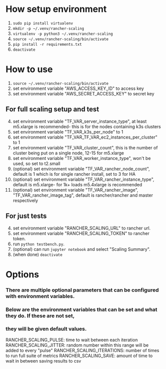 # How setup environment
1. `sudo pip install virtualenv`
2. `mkdir -p ~/.venv/rancher-scaling`
3. `virtualenv -p python3 ~/.venv/rancher-scaling`
4. `source ~/.venv/rancher-scaling/bin/activate`
5. `pip install -r requirements.txt`
6. `deactivate`

# How to use
1. `source ~/.venv/rancher-scaling/bin/activate`
2. set environment variable "AWS_ACCESS_KEY_ID" to access key
3. set environment variable "AWS_SECRET_ACCESS_KEY" to secret key

## For full scaling setup and test
4. set environment variable "TF_VAR_server_instance_type", at least m5.xlarge is recommended- this is for the nodes containing k3s clusters
5. set environment variable "TF_VAR_k3s_per_node" to 1
6. set environment variable "TF_VAR_TF_VAR_ec2_instances_per_cluster" to 1
7. set environment variable "TF_VAR_cluster_count", this is the number of cluster being put on a single node, 12-15 for m5.xlarge
8. set environment variable "TF_VAR_worker_instance_type", won't be used, so set to t2.small
9. (optional) set environment variable "TF_VAR_rancher_node_count", default is 1 which is for single rancher install, set to 3 for HA
10. (optional) set environment variable "TF_VAR_rancher_instance_type", default is m5.xlarge- for 1k+ loads m5.4xlarge is recommended
11. (optional) set environment variable "TF_VAR_rancher_image", "TF_VAR_rancher_image_tag", default is rancher/rancher and master respectively

## For just tests
4. set environment variable "RANCHER_SCALING_URL" to rancher url.
5. set environment variable "RANCHER_SCALING_TOKEN" to rancher token.
6. run `python testbench.py`.
7. (optional) can run `jupyter notebook` and select "Scaling Summary".
8. (when done) `deactivate`

# Options
### There are multiple optional parameters that can be configured with environment variables.
### Below are the environment variables that can be set and what they do. If these are not set,
### they will be given default values.

RANCHER_SCALING_PULSE: time to wait between each iteration
RANCHER_SCALING_JITTER: random number within this range will be added to every "pulse" 
RANCHER_SCALING_ITERATIONS: number of times to run full suite of metrics
RANCHER_SCALING_SAVE: amount of time to wait in between saving results to csv
